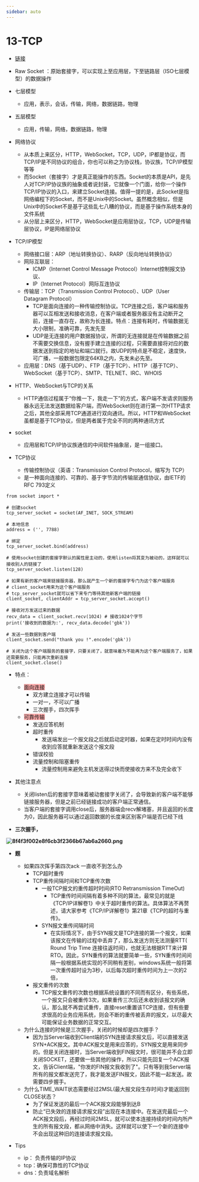 ```yaml
---
sidebar: auto
---
```

# 13-TCP

* [链接](https://zhuanlan.zhihu.com/p/77334450)

* Raw Socket ：原始套接字，可以实现上至应用层，下至链路层（ISO七层模型）的数据操作
* 七层模型
    * 应用，表示，会话，传输，网络，数据链路，物理
* 五层模型
    * 应用，传输，网络，数据链路，物理
* 网络协议
    * 从本质上来区分，HTTP，WebSocket，TCP，UDP，IP都是协议，而TCP/IP是不同协议的组合，你也可以称之为协议栈，协议族，TCP/IP模型等等
    * 而Socket（套接字）才是真正能操作的东西。Socket的本质是API，是先人对TCP/IP协议族的抽象或者说封装，它就像一个门面，给你一个操作TCP/IP协议的入口，来建立Socket连接。值得一提的是，此Socket是指网络编程下的Socket，而不是Unix中的Socket。虽然概念相似，但是Unix中的Socket不是基于这些乱七八糟的协议，而是基于操作系统本身的文件系统
    * 从分层上来区分，HTTP，WebSocket是应用层协议，TCP，UDP是传输层协议，IP是网络层协议
* TCP/IP模型
    * 网络接口层：ARP（地址转换协议）、RARP（反向地址转换协议）
    * 网际互联层：
      * ICMP（Internet Control Message Protocol）Internet控制报文协议、
      * IP（Internet Protocol）网际互连协议
    * 传输层：TCP（Transmission Control Protocol）、UDP（User Datagram Protocol）
        * TCP是面向连接的一种传输控制协议。TCP连接之后，客户端和服务器可以互相发送和接收消息，在客户端或者服务器没有主动断开之前，连接一直存在，故称为长连接。特点：连接有耗时，传输数据无大小限制，准确可靠，先发先至
        * UDP是无连接的用户数据报协议，所谓的无连接就是在传输数据之前不需要交换信息，没有握手建立连接的过程，只需要直接将对应的数据发送到指定的地址和端口就行。故UDP的特点是不稳定，速度快，可广播，一般数据包限定64KB之内，先发未必先至。
    * 应用层：DNS（基于UDP）、FTP（基于TCP）、HTTP（基于TCP）、WebSocket（基于TCP）、SMTP、TELNET、IRC、WHOIS
* HTTP、WebSocket与TCP的关系
    * HTTP通信过程属于“你推一下，我走一下”的方式，客户端不发请求则服务器永远无法发送数据给客户端，而WebSocket则在进行第一次HTTP请求之后，其他全部采用TCP通道进行双向通讯。所以，HTTP和WebSocket虽都是基于TCP协议，但是两者属于完全不同的两种通讯方式
* socket
    * 应用层和TCP/IP协议族通信的中间软件抽象层，是一组接口。
* TCP协议
    * 传输控制协议（英语：Transmission Control Protocol，缩写为 TCP）
    * 是一种面向连接的、可靠的、基于字节流的传输层通信协议，由IETF的RFC 793定义

```
from socket import *

# 创建socket
tcp_server_socket = socket(AF_INET, SOCK_STREAM)

# 本地信息
address = ('', 7788)

# 绑定
tcp_server_socket.bind(address)

# 使用socket创建的套接字默认的属性是主动的，使用listen将其变为被动的，这样就可以接收别人的链接了
tcp_server_socket.listen(128)

# 如果有新的客户端来链接服务器，那么就产生一个新的套接字专门为这个客户端服务
# client_socket用来为这个客户端服务
# tcp_server_socket就可以省下来专门等待其他新客户端的链接
client_socket, clientAddr = tcp_server_socket.accept()

# 接收对方发送过来的数据
recv_data = client_socket.recv(1024) # 接收1024个字节
print('接收到的数据为:', recv_data.decode('gbk'))

# 发送一些数据到客户端
client_socket.send("thank you !".encode('gbk'))

# 关闭为这个客户端服务的套接字，只要关闭了，就意味着为不能再为这个客户端服务了，如果还需要服务，只能再次重新连接
client_socket.close()
```

* 特点：
    * <span style="background-color: #ffaaaa">面向连接</span>
        * 双方建立连接才可以传输
        * 一对一，不可以广播
        * 三次握手，四次挥手
    * <span style="background-color: #ffaaaa">可靠传输</span>
        * 发送应答机制
        * 超时重传
            * 发送端发出一个报文段之后就启动定时器，如果在定时时间内没有收到应答就重新发送这个报文段
        * 错误校验
        * 流量控制和阻塞重传
            * 流量控制用来避免主机发送得过快而使接收方来不及完全收下
* 其他注意点
    * 关闭listen后的套接字意味着被动套接字关闭了，会导致新的客户端不能够链接服务器，但是之前已经链接成功的客户端正常通信。
    * 当客户端的套接字调用close后，服务器端会recv解堵塞，并且返回的长度为0，因此服务器可以通过返回数据的长度来区别客户端是否已经下线

* **三次握手，**

**![8f4f3f002e8f6cb3f2366b67ab6a2660.png](./image/8f4f3f002e8f6cb3f2366b67ab6a2660.png)**

* **题**
    * 如果四次挥手第四次ack 一直收不到怎么办
        * TCP超时重传
        * TCP重传间隔时间和TCP重传次数
            * 一般TCP报文的重传超时时间(RTO  Retransmission TimeOut)
                * TCP重传时间间隔有着多种不同的算法，最常见的就是《TCP/IP详解卷1》中关于超时重传的算法。具体算法不再赘述，请大家参考《TCP/IP详解卷1》第21章《TCP的超时与重传》。
            * SYN报文重传间隔时间
                * 在实际情况下，由于SYN报文是TCP连接的第一个报文，如果该报文在传输的过程中丢弃了，那么发送方则无法测量RTT( Round Trip Time 连接往返时间)，也就无法根据RTT来计算RTO。因此，SYN重传的算法就要简单一些，SYN重传时间间隔一般根据系统实现的不同稍有差别，windows系统一般将第一次重传超时设为3秒，以后每次超时重传时间为上一次的2倍，
        * 报文重传的次数
            * TCP报文重传的次数也根据系统设置的不同而有区分，有些系统，一个报文只会被重传3次，如果重传三次后还未收到该报文的确认，那么就不再尝试重传，直接reset重置该TCP连接，但有些要求很高的业务应用系统，则会不断的重传被丢弃的报文，以尽最大可能保证业务数据的正常交互。
    * 为什么连接的时候是三次握手，关闭的时候却是四次握手？
        * 因为当Server端收到Client端的SYN连接请求报文后，可以直接发送SYN+ACK报文。其中ACK报文是用来应答的，SYN报文是用来同步的。但是关闭连接时，当Server端收到FIN报文时，很可能并不会立即关闭SOCKET，还要做一些其他的操作，所以只能先回复一个ACK报文，告诉Client端，"你发的FIN报文我收到了"。只有等到我Server端所有的报文都发送完了，我才能发送FIN报文，因此不能一起发送。故需要四步握手。
    * 为什么TIME_WAIT状态需要经过2MSL(最大报文段生存时间)才能返回到CLOSE状态？
        * 为了保证发送的最后一个ACK报文段能够到达B
        * 防止“已失效的连接请求报文段”出现在本连接中。在发送完最后一个ACK报文段后，再经过时间2MSL，就可以使本连接持续的时间内所产生的所有报文段，都从网络中消失。这样就可以使下一个新的连接中不会出现这种旧的连接请求报文段。

* Tips
    * ip： 负责传输的IP协议
    * tcp：确保可靠性的TCP协议
    * dns：负责域名解析

    
